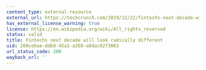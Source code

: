```yaml
---
content_type: external-resource
external_url: https://techcrunch.com/2019/12/22/fintechs-next-decade-will-look-radically-different/
has_external_license_warning: true
license: https://en.wikipedia.org/wiki/All_rights_reserved
status: valid
title: Fintechs next decade will look radically different
uid: 260ce6ae-ddb9-45a2-a269-a8dac02f3063
url_status_code: 200
wayback_url: ''
---
```

